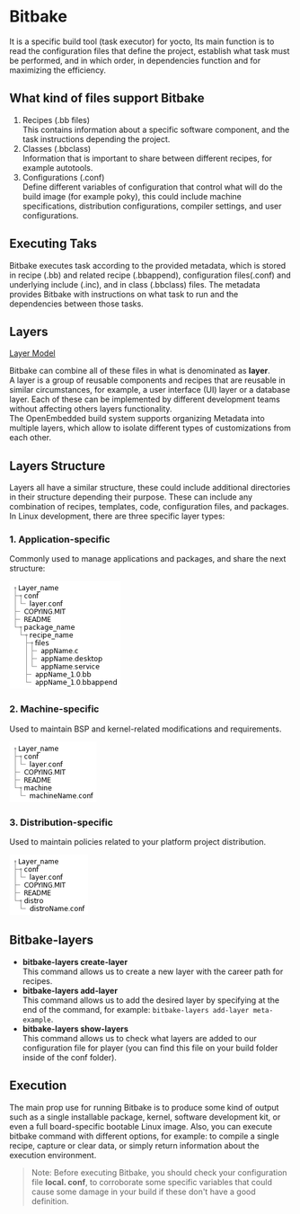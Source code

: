 # Bitbake
It is a specific build tool (task executor) for yocto, Its main function is to read the configuration files that define the project, establish what task must be performed, and in which order, in dependencies function and for maximizing the efficiency.
## What kind of files support Bitbake
1. Recipes (.bb files)   
This contains information about a specific software component, and the task instructions depending the project.  
2. Classes (.bbclass)    
Information that is important to share between different recipes, for example autotools.  
3. Configurations (.conf)    
Define different variables of configuration that control what will do the build image (for example poky), this could include machine specifications, distribution configurations, compiler settings, and user configurations.
## Executing Taks
Bitbake executes task according to the provided metadata, which is stored in recipe (.bb) and related recipe (.bbappend), configuration files(.conf) and underlying include (.inc), and in class (.bbclass) files. The metadata provides Bitbake with instructions on what task to run and the dependencies between those tasks.
## Layers
[Layer Model](https://docs.yoctoproject.org/dev/overview-manual/yp-intro.html#the-yocto-project-layer-model)

Bitbake can combine all of these files in what is denominated as **layer**.  
A layer is a group of reusable components and recipes that are reusable in similar circumstances, for example, a user interface (UI) layer or a database layer. Each of these can be implemented by different development teams without affecting others layers functionality.  
The OpenEmbedded build system supports organizing Metadata into multiple layers, which allow to isolate different types of customizations from each other.  
## Layers Structure
Layers all have a similar structure, these could include additional directories in their structure depending their purpose. These can include any combination of recipes, templates, code, configuration files, and packages. In Linux development, there are three specific layer types:
### 1. Application-specific
Commonly used to manage applications and packages, and share the next structure:

![Application-specific](./media/layer_app.png)

### 2. Machine-specific
Used to maintain BSP and kernel-related modifications and requirements.  

![Machine-specific](./media/layer-machine.png)

### 3. Distribution-specific
Used to maintain policies related to your platform project distribution.  

![Distro-specific](./media/layer_distro.png)

## Bitbake-layers
* **bitbake-layers create-layer**  
This command allows us to create a new layer with the career path for recipes.
* **bitbake-layers add-layer**  
This command allows us to add the desired layer by specifying at the end of the command, for example: ```bitbake-layers add-layer meta-example```.
* **bitbake-layers show-layers**  
This command allows us to check what layers are added to our configuration file for player (you can find this file on your build folder inside of the conf folder).

## Execution
The main prop use for running Bitbake is to produce some kind of output such as a single installable package, kernel, software development kit, or even a full board-specific bootable Linux image.
Also, you can execute bitbake command with different options, for example: to compile a single recipe, capture or clear data, or simply return information about the execution environment.
>Note: Before executing Bitbake, you should check your configuration file **local. conf**, to corroborate some specific variables that could cause some damage in your build if these don't have a good definition.
